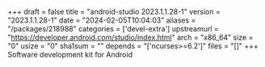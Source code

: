 +++
draft = false
title = "android-studio 2023.1.1.28-1"
version = "2023.1.1.28-1"
date = "2024-02-05T10:04:03"
aliases = "/packages/218988"
categories = ['devel-extra']
upstreamurl = "https://developer.android.com/studio/index.html"
arch = "x86_64"
size = "0"
usize = "0"
sha1sum = ""
depends = "['ncurses>=6.2']"
files = "[]"
+++
Software development kit for Android